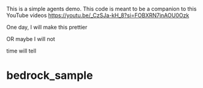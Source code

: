 This is a simple agents demo. This code is meant to be a companion to this YouTube videos https://youtu.be/_CzSJa-kH_8?si=FOBXRN7jnAOU0Ozk

One day, I will make this prettier

OR maybe I will not

time will tell 
# bedrock_sample
